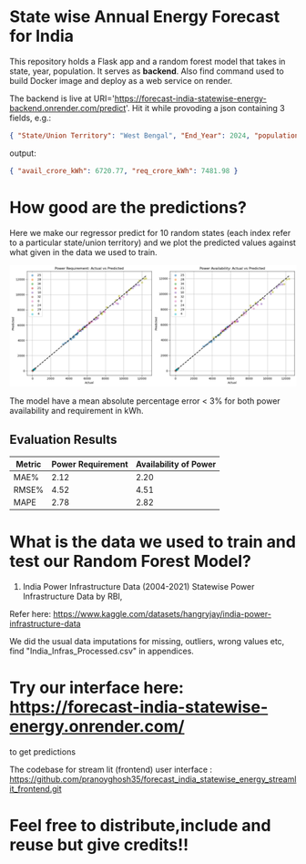 # State wise Annual Energy Forecast for India
This repository holds a Flask app and a random forest model that takes in state, year, population. It serves as <b>backend</b>. Also find command used to build Docker image and deploy as a web service on render.

The backend is live at URI='https://forecast-india-statewise-energy-backend.onrender.com/predict'. Hit it while provoding a json containing 3 fields, e.g.:

```json
{ "State/Union Territory": "West Bengal", "End_Year": 2024, "population(crores)": 9.97 }
```
output:

```json
{ "avail_crore_kWh": 6720.77, "req_crore_kWh": 7481.98 }
```
# How good are the predictions?

Here we make our regressor predict for 10 random states (each index refer to a particular state/union territory)
and we plot the predicted values against what given in the data we used to train.

<div align="center">
  <img src="appendices/accuracy.png" alt="Prediction Accuracy">
</div>

The model have a mean absolute percentage error < 3% for both power availability and requirement in kWh. 

## Evaluation Results

| Metric | Power Requirement | Availability of Power |
|--------|-------------------|-----------------------|
| MAE%   | 2.12              | 2.20                  |
| RMSE%  | 4.52              | 4.51                  |
| MAPE   | 2.78              | 2.82                  |

# What is the data we used to train and test our Random Forest Model?

1. India Power Infrastructure Data (2004-2021) Statewise Power Infrastructure Data by RBI,

Refer here: https://www.kaggle.com/datasets/hangryjay/india-power-infrastructure-data

We did the usual data imputations for missing, outliers, wrong values etc, find "India_Infras_Processed.csv" in appendices.

# Try our interface here: https://forecast-india-statewise-energy.onrender.com/
to get predictions

The codebase for stream lit (frontend) user interface : 
https://github.com/pranoyghosh35/forecast_india_statewise_energy_streamlit_frontend.git 

# Feel free to distribute,include and reuse but give credits!!

